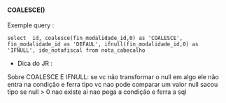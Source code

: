 #### COALESCE()


Exemple query :



``
select 
id,
coalesce(fin_modalidade_id,0) as 'COALESCE',
fin_modalidade_id as 'DEFAUL',
ifnull(fin_modalidade_id,0) as 'IFNULL',
ide_notafiscal
from nota_cabecalho
``

- Dica do JR :

Sobre COALESCE E IFNULL:
se vc não transformar o null em algo ele não entra na condição e ferra
tipo vc nao pode comparar um valor null sacou
tipo se null > 0 nao existe
aí nao pega a condição e ferra a sql
